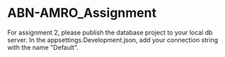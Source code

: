 # ABN-AMRO_Assignment

For assignment 2, please publish the database project to your local db server. In the appsettings.Development.json, add your connection string with the name "Default".
